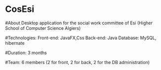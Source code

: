 # CosEsi

#About
Desktop application for the  social work committee of Esi (Higher School of Computer Science Algiers)

#Technologies:
   Front-end: JavaFX,Css
   Back-end: Java
   Database: MySQL, hibernate

#Duration: 3 months

#Team: 6 members (2 for front, 2 for back, 2 for the DB administration)
